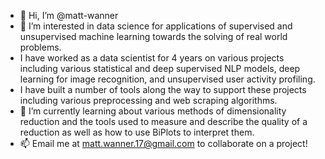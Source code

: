 - 👋 Hi, I’m @matt-wanner
- 👀 I’m interested in data science for applications of supervised and unsupervised machine learning towards the solving of real world problems.
- I have worked as a data scientist for 4 years on various projects including various statistical and deep supervised NLP models, deep learning for image recognition, and unsupervised user activity profiling.
- I have built a number of tools along the way to support these projects including various preprocessing and web scraping algorithms.
- 🌱 I’m currently learning about various methods of dimensionality reduction and the tools used to measure and describe the quality of a reduction as well as how to use BiPlots to interpret them.
- 📫 Email me at matt.wanner.17@gmail.com to collaborate on a project!

<!---
matt-wanner/matt-wanner is a ✨ special ✨ repository because its `README.md` (this file) appears on your GitHub profile.
You can click the Preview link to take a look at your changes.
--->
